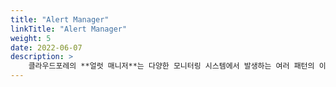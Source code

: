 ```yaml
---
title: "Alert Manager"
linkTitle: "Alert Manager"
weight: 5
date: 2022-06-07
description: >
    클라우드포레의 **얼럿 매니저**는 다양한 모니터링 시스템에서 발생하는 여러 패턴의 이벤트를 통합 관리할 수 있는 서비스입니다.
---
```

